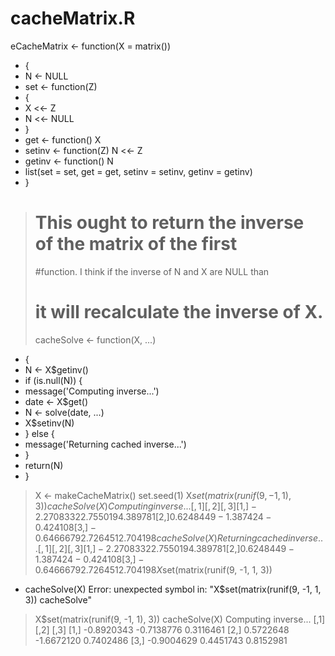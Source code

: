 # cacheMatrix.R
eCacheMatrix <- function(X = matrix())
+ {
+ N <- NULL
+ set <- function(Z)
+ {
+ X <<- Z
+ N <<- NULL
+ }
+ get <- function() X
+ setinv <- function(Z) N <<- Z
+ getinv <- function() N
+ list(set = set, get = get, setinv = setinv, getinv = getinv)
+ }
> # This ought to return the inverse of the matrix of the first
> #function. I think if the inverse of N and X are NULL than
> # it will recalculate the inverse of X.
> cacheSolve <- function(X, ...)
+ {
+ N <- X$getinv()
+ if (is.null(N)) {
+ message('Computing inverse...')
+ date <- X$get()
+ N <- solve(date, ...)
+ X$setinv(N)
+ } else {
+ message('Returning cached inverse...')
+ }
+ return(N)
+ }
> X <- makeCacheMatrix()
> set.seed(1)
> X$set(matrix(runif(9, -1, 1), 3))
> cacheSolve(X)
Computing inverse...
           [,1]      [,2]      [,3]
[1,] -2.2708332  2.755019  4.389781
[2,]  0.6248449 -1.387424 -0.424108
[3,] -0.6466679  2.726451  2.704198
> cacheSolve(X)
Returning cached inverse...
           [,1]      [,2]      [,3]
[1,] -2.2708332  2.755019  4.389781
[2,]  0.6248449 -1.387424 -0.424108
[3,] -0.6466679  2.726451  2.704198
> X$set(matrix(runif(9, -1, 1, 3))
+ cacheSolve(X)
Error: unexpected symbol in:
"X$set(matrix(runif(9, -1, 1, 3))
cacheSolve"
> X$set(matrix(runif(9, -1, 1), 3))
> cacheSolve(X)
Computing inverse...
           [,1]       [,2]      [,3]
[1,] -0.8920343 -0.7138776 0.3116461
[2,]  0.5722648 -1.6672120 0.7402486
[3,] -0.9004629  0.4451743 0.8152981
